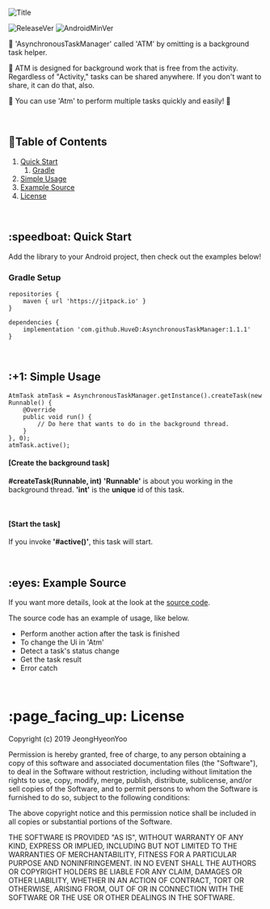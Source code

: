 ![Title](https://user-images.githubusercontent.com/48434145/71309308-d439ed00-2449-11ea-80ae-540b500dfe3e.png)

![ReleaseVer](https://img.shields.io/badge/Release-1.1.1-blueviolet)
![AndroidMinVer](https://img.shields.io/badge/API-14+-ff69b4)

:star2: 'AsynchronousTaskManager' called 'ATM' by omitting is a background task helper.

:atm: ATM is designed for background work that is free from the activity.
Regardless of "Activity," tasks can be shared anywhere.
If you don't want to share, it can do that, also.

:punch: You can use 'Atm' to perform multiple tasks quickly and easily! :punch:

<br/>

## :notebook:Table of Contents
1. [Quick Start](#quick-start)
	1. [Gradle](#gradle-setup)
3. [Simple Usage](#simple-usage)
2. [Example Source](#example-source)
4. [License](#free)

<br/>

<h2 id="quick-start">:speedboat: Quick Start</h2>

Add the library to your Android project, then check out the examples below!

### Gradle Setup

```gradle-setup
repositories {
    maven { url 'https://jitpack.io' }
}

dependencies {
    implementation 'com.github.HuveD:AsynchronousTaskManager:1.1.1'
}
```

<br/>

<h2 id="simple-usage">:+1: Simple Usage</h2>

```
AtmTask atmTask = AsynchronousTaskManager.getInstance().createTask(new Runnable() {
    @Override
    public void run() {
    	// Do here that wants to do in the background thread.
    }
}, 0);
atmTask.active();
```

#### [Create the background task]
**#createTask(Runnable, int)**
**'Runnable'** is about you working in the background thread.
**'int'** is the **unique** id of this task.

<br/>

#### [Start the task]
If you invoke **'#active()'**, this task will start.

<br/>

<h2 id="example-source">:eyes: Example Source</h2>

If you want more details, look at the look at the [source code](https://github.com/JeongHyeonYoo/AsynchronousTaskManager/blob/master/AsynchronousTaskManagerExample/src/main/java/kr/co/huve/TaskManagerExample/ExampleActivity.java).

The source code has an example of usage, like below.
- Perform another action after the task is finished
- To change the Ui in 'Atm'
- Detect a task's status change
- Get the task result
- Error catch


<br/>


<h1 id="free">:page_facing_up: License</h1>

Copyright (c) 2019 JeongHyeonYoo

Permission is hereby granted, free of charge, to any person obtaining a copy
of this software and associated documentation files (the "Software"), to deal
in the Software without restriction, including without limitation the rights
to use, copy, modify, merge, publish, distribute, sublicense, and/or sell
copies of the Software, and to permit persons to whom the Software is
furnished to do so, subject to the following conditions:

The above copyright notice and this permission notice shall be included in all
copies or substantial portions of the Software.

THE SOFTWARE IS PROVIDED "AS IS", WITHOUT WARRANTY OF ANY KIND, EXPRESS OR
IMPLIED, INCLUDING BUT NOT LIMITED TO THE WARRANTIES OF MERCHANTABILITY,
FITNESS FOR A PARTICULAR PURPOSE AND NONINFRINGEMENT. IN NO EVENT SHALL THE
AUTHORS OR COPYRIGHT HOLDERS BE LIABLE FOR ANY CLAIM, DAMAGES OR OTHER
LIABILITY, WHETHER IN AN ACTION OF CONTRACT, TORT OR OTHERWISE, ARISING FROM,
OUT OF OR IN CONNECTION WITH THE SOFTWARE OR THE USE OR OTHER DEALINGS IN THE
SOFTWARE.

<br/>


